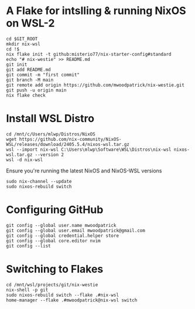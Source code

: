 # A Flake for intslling & running NixOS on WSL-2

```
cd $GIT_ROOT
mkdir nix-wsl
cd !$
nix flake init -t github:misterio77/nix-starter-config#standard
echo "# nix-westie" >> README.md
git init
git add README.md
git commit -m "first commit"
git branch -M main
git remote add origin https://github.com/mwoodpatrick/nix-westie.git
git push -u origin main
nix flake check
```

# Install WSL Distro

```
cd /mnt/c/Users/mlwp/Distros/NixOS
wget https://github.com/nix-community/NixOS-WSL/releases/download/2405.5.4/nixos-wsl.tar.gz
wsl --import nix-wsl C:\Users\mlwp\Software\WSL\Distros\nix-wsl nixos-wsl.tar.gz --version 2
wsl -d nix-wsl
```

Ensure you're running the latest NixOS and NixOS-WSL versions

```
sudo nix-channel --update
sudo nixos-rebuild switch
```

# Configuring GitHub

```
git config --global user.name mwoodpatrick
git config --global user.email mwoodpatrick@gmail.com
git config --global credential.helper store
git config --global core.editor nvim
git config --list
```

# Switching to Flakes

```
cd /mnt/wsl/projects/git/nix-westie
nix-shell -p git
sudo nixos-rebuild switch --flake .#nix-wsl
home-manager --flake .#mwoodpatrick@nix-wsl switch
```
